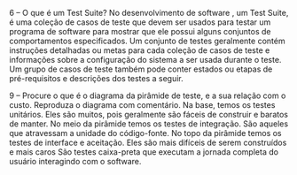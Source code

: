 6 – O que é um Test Suite?
No desenvolvimento de software , um Test Suite,  é uma coleção de casos de teste que devem ser usados para testar um programa de 
software para mostrar que ele possui alguns conjuntos de comportamentos especificados. Um conjunto de testes geralmente contém instruções
detalhadas ou metas para cada coleção de casos de teste e informações sobre a configuração do sistema a ser usada durante o teste.
Um grupo de casos de teste também pode conter estados ou etapas de pré-requisitos e descrições dos testes a seguir.

9 – Procure o que é o diagrama da pirâmide de teste, e a sua relação com o
custo. Reproduza o diagrama com comentário.
Na base, temos os testes unitários. Eles são muitos, pois geralmente são fáceis de construir e baratos de manter. 
No meio da pirâmide temos os testes de integração. São aqueles que atravessam a unidade do código-fonte. No topo da pirâmide
temos os testes de interface e aceitação. Eles são mais difíceis de serem construídos e mais caros São testes caixa-preta que
executam a jornada completa do usuário interagindo com o software.

